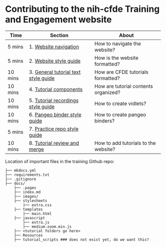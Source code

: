 # Contributing to the nih-cfde Training and Engagement website

Time | Section | About
--- | --- | ---
5 mins | 1. [Website navigation](./1WebsiteNavStyle.md) | How to navigate the website?
5 mins |2. [Website style guide](./1WebsiteNavStyle.md) | How is the website formatted?
10 mins | 3. [General tutorial text style guide](./2GenTutorialStyle.md) | How are CFDE tutorials formatted?
10 mins | 4. [Tutorial components](./3TutorialComponents.md) | How are tutorial contents organized? 
10 mins | 5. [Tutorial recordings style guide](./4RecordingStyleGuide.md) | How to create vidlets?
10 mins | 6. [Pangeo binder style guide](./5PangeoBinderGuide.md)| How to create pangeo binders?
5 mins | 7. [Practice repo style guide](./6PracticeGithubRepos.md) | 
10 mins | 8. [Tutorial review and merge](./7ReviewAndMerge.md) | How to add tutorials to the website?

Location of important files in the training Github repo:
```
├── mkdocs.yml
├── requirements.txt
├── .gitignore
├── docs/
    ├── .pages
    ├── index.md
    ├── images/
    ├── stylesheets
        ├── extra.css
    ├── templates
        ├── main.html
    ├── javascript
        ├── extra.js
        ├── medium-zoom.min.js
    ├── <tutorial folders go here>
    ├── Resources
    ├── tutorial_scripts ### does not exist yet, do we want this?
```
